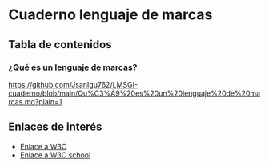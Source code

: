 # Cuaderno lenguaje de marcas
## Tabla de contenidos
### ¿Qué es un lenguaje de marcas?
https://github.com/JsanIgu762/LMSGI-cuaderno/blob/main/Qu%C3%A9%20es%20un%20lenguaje%20de%20marcas.md?plain=1
## Enlaces de interés 
* [Enlace a W3C](https://www.w3.org/) 
* [Enlace a W3C school](https://www.w3schools.com/) 


